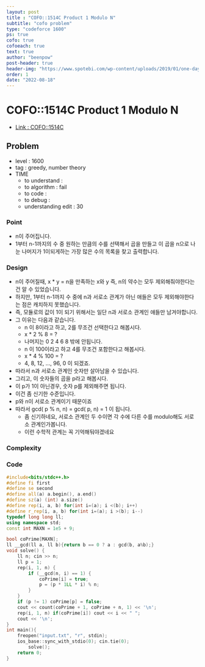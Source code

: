 ```yaml
---
layout: post
title : "COFO::1514C Product 1 Modulo N"
subtitle: "cofo problem"
type: "codeforce 1600"
ps: true
cofo: true
cofoeach: true
text: true
author: "beenpow"
post-header: true
header-img: "https://www.spotebi.com/wp-content/uploads/2019/01/one-day-day-one-workout-motivation-spotebi.jpg"
order: 1
date: "2022-08-18"
---
```

# COFO::1514C Product 1 Modulo N
- [Link : COFO::1514C](https://codeforces.com/problemset/problem/1514/C)


## Problem 

- level : 1600
- tag : greedy, number theory
- TIME
  - to understand    : 
  - to algorithm     : fail
  - to code          : 
  - to debug         : 
  - understanding edit : 30 

### Point
- n이 주어집니다.
- 1부터 n-1까지의 수 중 원하는 만큼의 수를 선택해서 곱을 만들고 이 곱을 n으로 나눈 나머지가 1이되게하는 가장 많은 수의 목록을 찾고 출력합니다.

### Design
- n이 주어질때, x * y = n을 만족하는 x와  y 즉, n의 약수는 모두 제외해줘야한다는 건 알 수 있었습니다.
- 하지만, 1부터 n-1까지 수 중에 n과 서로소 관계가 아닌 애들은 모두 제외해야한다는 점은 캐치하지 못했습니다.
- 즉, 모듈로의 값이 1이 되기 위해서는 일단 n과 서로소 관계인 애들만 남겨야합니다.
- 그 이유는 다음과 같습니다.
  - n 이 8이라고 하고, 2를 무조건 선택한다고 해봅시다.
  - x * 2 % 8 = ?
  - 나머지는 0 2 4 6 8 밖에 안됩니다.
  - n 이 100이라고 하고 4를 무조건 포함한다고 해봅시다.
  - x * 4 % 100 = ?
  - 4, 8, 12, ..., 96, 0 이 되겠죠.
- 따라서 n과 서로소 관계인 숫자만 살아남을 수 있습니다.
- 그리고, 이 숫자들의 곱을 p라고 해봅시다.
- 이 p가 1이 아닌경우, 숫자 p를 제외해주면 됩니다.
- 이건 좀 신기한 수준입니다.
- p와 n이 서로소 관계이기 때문이죠
- 따라서 gcd( p % n, n) = gcd( p, n) = 1 이 됩니다.
  - 좀 신기하네요, 서로소 관계인 두 수이면 각 수에 다른 수를 modulo해도 서로소 관계인가봅니다.
  - 이런 수학적 관계는 꼭 기억해둬야겠네요

### Complexity

### Code

```cpp
#include<bits/stdc++.h>
#define fi first
#define se second
#define all(a) a.begin(), a.end()
#define sz(a) (int) a.size()
#define rep(i, a, b) for(int i=(a); i <(b); i++)
#define r_rep(i, a, b) for(int i=(a); i >(b); i--)
typedef long long ll;
using namespace std;
const int MAXN = 1e5 + 9;

bool coPrime[MAXN];
ll __gcd(ll a, ll b){return b == 0 ? a : gcd(b, a%b);}
void solve() {
    ll n; cin >> n;
    ll p = 1;
    rep(i, 1, n) {
        if (__gcd(n, i) == 1) {
            coPrime[i] = true;
            p = (p * 1LL * i) % n;
        }
    }
    if (p != 1) coPrime[p] = false;
    cout << count(coPrime + 1, coPrime + n, 1) << '\n';
    rep(i, 1, n) if(coPrime[i]) cout << i << " ";
    cout << '\n';
}
int main(){
    freopen("input.txt", "r", stdin);
    ios_base::sync_with_stdio(0); cin.tie(0);
        solve();
    return 0;
}
```
